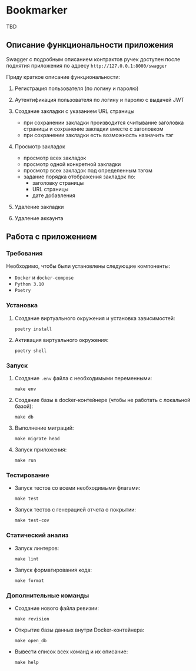 # Bookmarker

TBD

## Описание функциональности приложения

Swagger с подробным описанием контрактов ручек доступен после поднятия приложения по адресу `http://127.0.0.1:8000/swagger`

Приду краткое описание функциональности:

1) Регистрация пользователя (по логину и паролю)
2) Аутентификация пользователя по логину и паролю с выдачей JWT
3) Создание закладки с указанием URL страницы
   - при сохранении закладки производится считывание заголовка страницы и сохранение закладки вместе с заголовком
   - при сохранении закладки есть возможность назначить тэг

4) Просмотр закладок
    - просмотр всех закладок
    - просмотр одной конкретной закладки
    - просмотр всех закладок под определенным тэгом
    - задание порядка отображения закладок по:
      - заголовку страницы
      - URL страницы
      - дате добавления
5) Удаление закладки
6) Удаление аккаунта

## Работа с приложением

### Требования

Необходимо, чтобы были установлены следующие компоненты:

- `Docker` и `docker-compose`
- `Python 3.10`
- `Poetry`

### Установка

1. Создание виртуального окружения и установка зависимостей:
   ```commandline
   poetry install
   ```

2. Активация виртуального окружения:

   ```commandline
   poetry shell
   ```


### Запуск

1. Создание `.env` файла с необходимыми переменными:
   ```commandline
   make env
   ```

2. Создание базы в docker-контейнере (чтобы не работать с локальной базой):
   ```commandline
   make db
   ```
3. Выполнение миграций:
   ```commandline
   make migrate head
   ```
4. Запуск приложения:
   ```commandline
   make run
   ```

### Тестирование

- Запуск тестов со всеми необходимыми флагами:
   ```commandline
   make test
   ```

- Запуск тестов с генерацией отчета о покрытии:
   ```commandline
   make test-cov
   ```

### Статический анализ

- Запуск линтеров:
   ```commandline
   make lint
   ```

- Запуск форматирования кода:
   ```commandline
   make format
   ```

### Дополнительные команды

- Создание нового файла ревизии:
   ```commandline
   make revision
   ```
- Открытие базы данных внутри Docker-контейнера:
   ```commandline
   make open_db
   ```

- Вывести список всех команд и их описание:
   ```commandline
   make help
   ```
